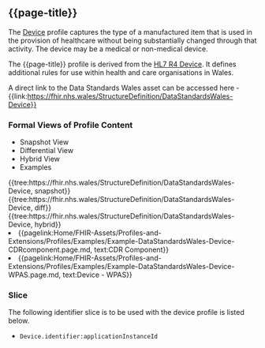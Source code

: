 <div class="warning"><span class="ExperiWarn"></span></div>

## {{page-title}}
The [Device](https://www.hl7.org/fhir/r4/device.html) profile captures the type of a manufactured item that is used in the provision of healthcare without being substantially changed through that activity. The device may be a medical or non-medical device.

The {{page-title}} profile is derived from the [HL7 R4 Device](https://www.hl7.org/fhir/r4/device.html). It defines additional rules for use within health and care organisations in Wales.

A direct link to the Data Standards Wales asset can be accessed here - {{link:https://fhir.nhs.wales/StructureDefinition/DataStandardsWales-Device}}

### Formal Views of Profile Content
<div class="tab-wrap">
  <ul class="tab-head">
    <li class="tablink tab-active" onclick="openCity(this,'tabsnap')" data-target="tabsnap">
      Snapshot View
    </li>
    <li class="tablink" onclick="openCity(this,'tabdiff')" data-target="tabdiff">
      Differential View
    </li>
    <li class="tablink" onclick="openCity(this,'tabhybrid')" data-target="tabhybrid">
      Hybrid View
    </li>
    <li class="tablink" onclick="openCity(this,'tabeg')" data-target="tabeg">
      Examples
    </li>    
  </ul>
  <div class="tab-main">
    <div id="tabsnap" class="tabcontent active">      
      {{tree:https://fhir.nhs.wales/StructureDefinition/DataStandardsWales-Device, snapshot}}
    </div>
    <div id="tabdiff" class="tabcontent">
      {{tree:https://fhir.nhs.wales/StructureDefinition/DataStandardsWales-Device, diff}}
  </div>
    <div id="tabhybrid" class="tabcontent">
      {{tree:https://fhir.nhs.wales/StructureDefinition/DataStandardsWales-Device, hybrid}}
  </div>
  <div id="tabeg" class="tabcontent">
    <list>
      <li>{{pagelink:Home/FHIR-Assets/Profiles-and-Extensions/Profiles/Examples/Example-DataStandardsWales-Device-CDRcomponent.page.md, text:CDR Component}}</li>     
      <li>{{pagelink:Home/FHIR-Assets/Profiles-and-Extensions/Profiles/Examples/Example-DataStandardsWales-Device-WPAS.page.md, text:Device - WPAS}}</li>               
    </list>
  </div>    
</div>


### Slice
The following identifier slice is to be used with the device profile is listed below. 
 
* `Device.identifier:applicationInstanceId` 